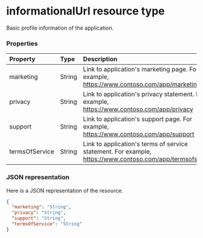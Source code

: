 # informationalUrl resource type

Basic profile information of the application.

### Properties

| Property | Type | Description |
|:---------------|:--------|:----------|
|marketing|String| Link to application's marketing page. For example, https://www.contoso.com/app/marketing |
|privacy|String| Link to application's privacy statement. For example, https://www.contoso.com/app/privacy |
|support|String| Link to application's support page. For example, https://www.contoso.com/app/support |
|termsOfService|String| Link to application's terms of service statement. For example, https://www.contoso.com/app/termsofservice |

### JSON representation

Here is a JSON representation of the resource.

<!-- {
  "blockType": "resource",
  "optionalProperties": [

  ],
  "@odata.type": "microsoft.graph.informationalUrl"
}-->

```json
{
  "marketing": "String",
  "privacy": "String",
  "support": "String",
  "termsOfService": "String"
}

```


<!-- uuid: 8fcb5dbc-d5aa-4681-8e31-b001d5168d79
2015-10-25 14:57:30 UTC -->
<!-- {
  "type": "#page.annotation",
  "description": "informationalUrl resource",
  "keywords": "",
  "section": "documentation",
  "tocPath": ""
}-->